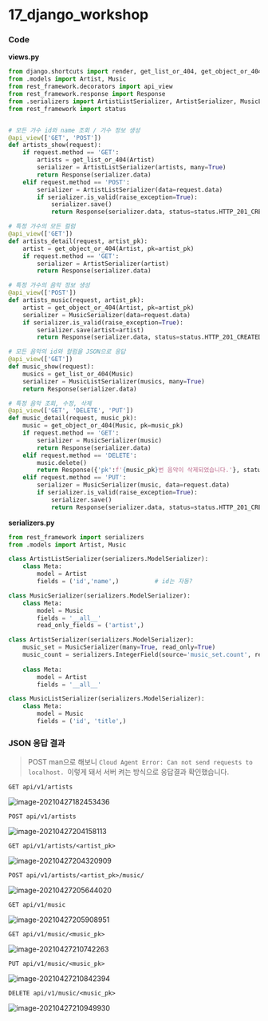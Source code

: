 # 17_django_workshop



### Code

**views.py**

```python
from django.shortcuts import render, get_list_or_404, get_object_or_404
from .models import Artist, Music
from rest_framework.decorators import api_view
from rest_framework.response import Response
from .serializers import ArtistListSerializer, ArtistSerializer, MusicListSerializer, MusicSerializer
from rest_framework import status


# 모든 가수 id와 name 조회 / 가수 정보 생성
@api_view(['GET', 'POST'])
def artists_show(request):
    if request.method == 'GET':
        artists = get_list_or_404(Artist)
        serializer = ArtistListSerializer(artists, many=True)
        return Response(serializer.data)
    elif request.method == 'POST':
        serializer = ArtistListSerializer(data=request.data)
        if serializer.is_valid(raise_exception=True):
            serializer.save()
            return Response(serializer.data, status=status.HTTP_201_CREATED)

# 특정 가수의 모든 컬럼
@api_view(['GET'])
def artists_detail(request, artist_pk):
    artist = get_object_or_404(Artist, pk=artist_pk)
    if request.method == 'GET':
        serializer = ArtistSerializer(artist)
        return Response(serializer.data)

# 특정 가수의 음악 정보 생성
@api_view(['POST'])
def artists_music(request, artist_pk):
    artist = get_object_or_404(Artist, pk=artist_pk)
    serializer = MusicSerializer(data=request.data)
    if serializer.is_valid(raise_exception=True):
        serializer.save(artist=artist)
        return Response(serializer.data, status=status.HTTP_201_CREATED)

# 모든 음악의 id와 컬럼을 JSON으로 응답
@api_view(['GET'])
def music_show(request):
    musics = get_list_or_404(Music)
    serializer = MusicListSerializer(musics, many=True)
    return Response(serializer.data)

# 특정 음악 조회, 수정, 삭제
@api_view(['GET', 'DELETE', 'PUT'])
def music_detail(request, music_pk):
    music = get_object_or_404(Music, pk=music_pk)
    if request.method == 'GET':
        serializer = MusicSerializer(music)
        return Response(serializer.data)
    elif request.method == 'DELETE':
        music.delete()
        return Response({'pk':f'{music_pk}번 음악이 삭제되었습니다.'}, status=status.HTTP_204_NO_CONTENT)
    elif request.method == 'PUT':
        serializer = MusicSerializer(music, data=request.data)
        if serializer.is_valid(raise_exception=True):
            serializer.save()
            return Response(serializer.data, status=status.HTTP_201_CREATED)
```

**serializers.py**

```python
from rest_framework import serializers
from .models import Artist, Music

class ArtistListSerializer(serializers.ModelSerializer):
    class Meta:
        model = Artist
        fields = ('id','name',)          # id는 자동?

class MusicSerializer(serializers.ModelSerializer):
    class Meta:
        model = Music
        fields = '__all__'
        read_only_fields = ('artist',)

class ArtistSerializer(serializers.ModelSerializer):
    music_set = MusicSerializer(many=True, read_only=True)
    music_count = serializers.IntegerField(source='music_set.count', read_only=True)
    
    class Meta:
        model = Artist
        fields = '__all__'

class MusicListSerializer(serializers.ModelSerializer):
    class Meta:
        model = Music
        fields = ('id', 'title',)
```



### JSON 응답 결과

> POST man으로  해보니 `Cloud Agent Error: Can not send requests to localhost. `이렇게 돼서 서버 켜는 방식으로 응답결과 확인했습니다.

`GET api/v1/artists`

![image-20210427182453436](17_django_workshop.assets/image-20210427182453436.png)

`POST api/v1/artists`

![image-20210427204158113](17_django_workshop.assets/image-20210427204158113.png)

`GET api/v1/artists/<artist_pk>`

![image-20210427204320909](17_django_workshop.assets/image-20210427204320909.png)

`POST api/v1/artists/<artist_pk>/music/`

![image-20210427205644020](17_django_workshop.assets/image-20210427205644020.png)

`GET api/v1/music`

![image-20210427205908951](17_django_workshop.assets/image-20210427205908951.png)

`GET api/v1/music/<music_pk>`

![image-20210427210742263](17_django_workshop.assets/image-20210427210742263.png)

`PUT api/v1/music/<music_pk>`

![image-20210427210842394](17_django_workshop.assets/image-20210427210842394.png)

`DELETE api/v1/music/<music_pk>`

![image-20210427210949930](17_django_workshop.assets/image-20210427210949930.png)